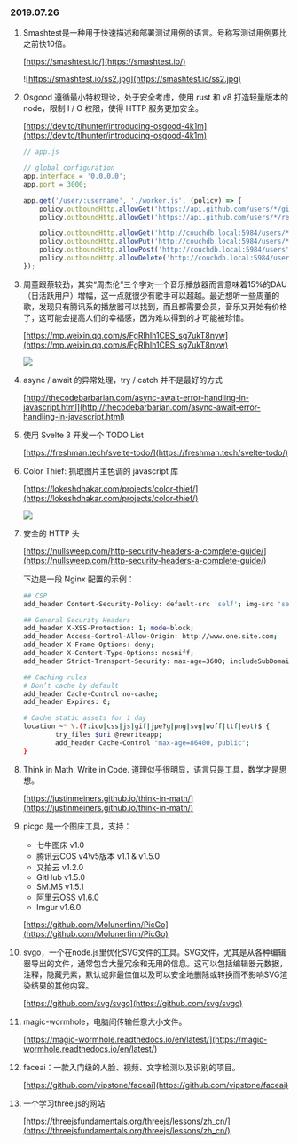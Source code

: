 ### 2019.07.26

1. Smashtest是一种用于快速描述和部署测试用例的语言。号称写测试用例要比之前快10倍。
	
	[https://smashtest.io/](https://smashtest.io/)

	![https://smashtest.io/ss2.jpg](https://smashtest.io/ss2.jpg)

2. Osgood 遵循最小特权理论，处于安全考虑，使用 rust 和 v8 打造轻量版本的 node，限制 I / O 权限，使得 HTTP 服务更加安全。

	[https://dev.to/tlhunter/introducing-osgood-4k1m](https://dev.to/tlhunter/introducing-osgood-4k1m)

	```js
	// app.js

	// global configuration
	app.interface = '0.0.0.0';
	app.port = 3000;

	app.get('/user/:username', './worker.js', (policy) => {
		policy.outboundHttp.allowGet('https://api.github.com/users/*/gists');
		policy.outboundHttp.allowGet('https://api.github.com/users/*/repos');

		policy.outboundHttp.allowGet('http://couchdb.local:5984/users/*');
		policy.outboundHttp.allowPut('http://couchdb.local:5984/users/*');
		policy.outboundHttp.allowPost('http://couchdb.local:5984/users');
		policy.outboundHttp.allowDelete('http://couchdb.local:5984/users/*');
	});
	```

3. 周董跟蔡较劲，其实“周杰伦”三个字对一个音乐播放器而言意味着15%的DAU（日活跃用户）增幅，这一点就很少有歌手可以超越。最近想听一些周董的歌，发现只有腾讯系的播放器可以找到，而且都需要会员，音乐又开始有价格了，这可能会提高人们的幸福感，因为难以得到的才可能被珍惜。

	[https://mp.weixin.qq.com/s/FgRlhIh1CBS_sg7ukT8nyw](https://mp.weixin.qq.com/s/FgRlhIh1CBS_sg7ukT8nyw)

	![](https://cdn.sinaimg.cn.52ecy.cn/large/005BYqpgly1g59l6hdq2ej30jr0emmye.jpg)

4. async / await 的异常处理，try / catch 并不是最好的方式

	[http://thecodebarbarian.com/async-await-error-handling-in-javascript.html](http://thecodebarbarian.com/async-await-error-handling-in-javascript.html)

5. 使用 Svelte 3 开发一个 TODO List

	[https://freshman.tech/svelte-todo/](https://freshman.tech/svelte-todo/)

6. Color Thief: 抓取图片主色调的 javascript 库

	[https://lokeshdhakar.com/projects/color-thief/](https://lokeshdhakar.com/projects/color-thief/)

	![](https://cdn.sinaimg.cn.52ecy.cn/large/005BYqpgly1g59n9g2787j30iw0ot0vr.jpg)

7. 安全的 HTTP 头

	[https://nullsweep.com/http-security-headers-a-complete-guide/](https://nullsweep.com/http-security-headers-a-complete-guide/)

	下边是一段 Nginx 配置的示例：

	```bash
	## CSP
	add_header Content-Security-Policy: default-src 'self'; img-src 'self' https://i.imgur.com; object-src 'none'; script-src 'self'; style-src 'self'; frame-ancestors 'self'; base-uri 'self'; form-action 'self';

	## General Security Headers
	add_header X-XSS-Protection: 1; mode=block;
	add_header Access-Control-Allow-Origin: http://www.one.site.com;
	add_header X-Frame-Options: deny;
	add_header X-Content-Type-Options: nosniff;
	add_header Strict-Transport-Security: max-age=3600; includeSubDomains;

	## Caching rules
	# Don’t cache by default
	add_header Cache-Control no-cache;
	add_header Expires: 0;

	# Cache static assets for 1 day
	location ~* \.(?:ico|css|js|gif|jpe?g|png|svg|woff|ttf|eot)$ {
			try_files $uri @rewriteapp;
			add_header Cache-Control "max-age=86400, public";
	}
	```

8. Think in Math. Write in Code. 道理似乎很明显，语言只是工具，数学才是思想。

	[https://justinmeiners.github.io/think-in-math/](https://justinmeiners.github.io/think-in-math/)

9. picgo 是一个图床工具，支持：
	- 七牛图床 v1.0
	- 腾讯云COS v4\v5版本 v1.1 & v1.5.0
	- 又拍云 v1.2.0
	- GitHub v1.5.0
	- SM.MS v1.5.1
	- 阿里云OSS v1.6.0
	- Imgur v1.6.0

	[https://github.com/Molunerfinn/PicGo](https://github.com/Molunerfinn/PicGo)

10. svgo，一个在node.js里优化SVG文件的工具。SVG文件，尤其是从各种编辑器导出的文件，通常包含大量冗余和无用的信息。这可以包括编辑器元数据，注释，隐藏元素，默认或非最佳值以及可以安全地删除或转换而不影响SVG渲染结果的其他内容。

	[https://github.com/svg/svgo](https://github.com/svg/svgo)

11. magic-wormhole，电脑间传输任意大小文件。

	[https://magic-wormhole.readthedocs.io/en/latest/](https://magic-wormhole.readthedocs.io/en/latest/)

12. faceai：一款入门级的人脸、视频、文字检测以及识别的项目。

	[https://github.com/vipstone/faceai](https://github.com/vipstone/faceai)

13. 一个学习three.js的网站

	[https://threejsfundamentals.org/threejs/lessons/zh_cn/](https://threejsfundamentals.org/threejs/lessons/zh_cn/)